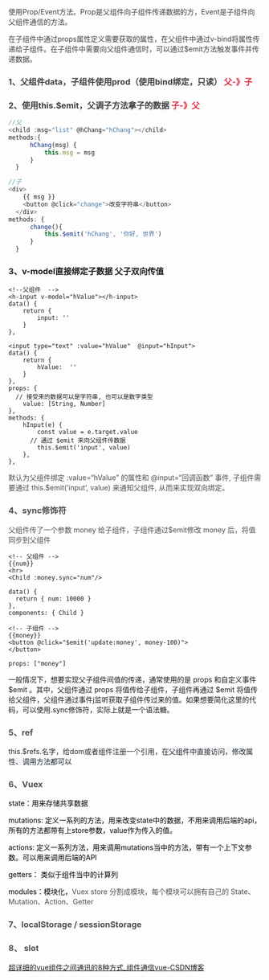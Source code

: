 

<font style="color:rgb(63, 63, 63);">使用Prop/Event方法。Prop是父组件向子组件传递数据的方，Event是子组件向父组件通信的方法。</font>

<font style="color:rgb(63, 63, 63);">在子组件中通过props属性定义需要获取的属性，在父组件中通过v-bind将属性传递给子组件。在子组件中需要向父组件通信时，可以通过$emit方法触发事件并传递数据。</font>

### <font style="color:rgb(63, 63, 63);">1、父组件data，子组件使用prod（使用bind绑定，只读）	</font><font style="color:#DF2A3F;">父-》子</font>
### <font style="color:rgb(63, 63, 63);">2、使用this.$emit，父调子方法拿子的数据				</font><font style="color:#DF2A3F;">子-》父</font>
```javascript
//父
<child :msg="list" @hChang="hChang"></child>
methods:{
      hChang(msg) {
          this.msg = msg
      }
  }

//子
<div>
    {{ msg }}
    <button @click="change">改变字符串</button>
  </div>
methods: {
      change(){
          this.$emit('hChang', '你好, 世界')
      }
  }
```

### 3、v-model直接绑定子数据	父子双向传值
```vue
<!--父组件  -->
<h-input v-model="hValue"></h-input>
data() {
    return {
        input: ''
    }
},

<input type="text" :value="hValue"  @input="hInput">
data() {
    return {
        hValue:  ''
    }
},
props: {
  // 接受来的数据可以是字符串, 也可以是数字类型
    value: [String, Number]
},
methods: {
    hInput(e) {
        const value = e.target.value
      // 通过 $emit 来向父组件传数据
        this.$emit('input', value)
    },
},
```

<font style="color:rgb(77, 77, 77);">默认为父组件绑定 :value=“hValue” 的属性和 @input=“回调函数” 事件, 子组件需要通过 this.$emit(‘input’, value) 来通知父组件, 从而来实现双向绑定。</font>

### <font style="color:rgb(77, 77, 77);">4、</font><font style="color:rgb(79, 79, 79);">sync修饰符</font>
<font style="color:rgb(77, 77, 77);">父组件传了一个参数 money 给子组件，子组件通过$emit修改 money 后，将值同步到父组件</font>

```vue
<!-- 父组件 -->
{{num}}
<hr>
<Child :money.sync="num"/>
  
data() {
  return { num: 10000 }
},
components: { Child }

<!-- 子组件 -->
{{money}}
<button @click="$emit('update:money', money-100)">
</button>

props: ["money"]
```

一般情况下，想要实现父子组件间值的传递，通常使用的是 props 和自定义事件 $emit 。其中，父组件通过 props 将值传给子组件，子组件再通过 $emit 将值传给父组件，父组件通过事件j监听获取子组件传过来的值。如果想要简化这里的代码，可以使用.sync修饰符，实际上就是一个语法糖。

### <font style="color:rgb(79, 79, 79);">5、ref</font>
<font style="color:rgb(36, 41, 47);">this.$refs.名字，给dom或者组件注册一个引用，</font><font style="color:rgb(36, 41, 47);background-color:rgb(244, 246, 248);">在父组件中直接访问，修改属性、调用方法都可以</font>

### <font style="color:rgb(79, 79, 79);">6、Vuex</font>
<font style="color:rgb(0, 0, 0);">state：用来存储共享数据</font>

<font style="color:rgb(0, 0, 0);">mutations: 定义一系列的方法，用来改变state中的数据，不用来调用后端的api，所有的方法都带有上store参数，value作为传入的值。</font>

<font style="color:rgb(0, 0, 0);">actions: 定义一系列方法，用来调用mutations当中的方法，带有一个上下文参数。可以用来调用后端的API</font>

<font style="color:rgb(0, 0, 0);">getters： 类似于组件当中的计算列</font>

<font style="color:rgb(0, 0, 0);">modules：模块化，</font><font style="color:rgb(77, 77, 77);">Vuex store 分割成模块，每个模块可以拥有自己的 State、Mutation、Action、Getter </font>

### <font style="color:rgb(79, 79, 79);">7、localStorage / sessionStorage</font>
### <font style="color:rgb(79, 79, 79);">8、 slot</font>






[超详细的vue组件之间通讯的8种方式_组件通信vue-CSDN博客](https://blog.csdn.net/weixin_70134200/article/details/131660464)

